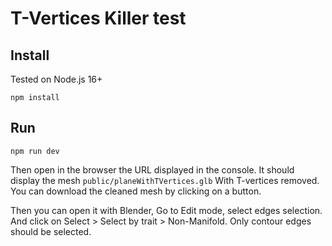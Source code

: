 # T-Vertices Killer test

## Install

Tested on Node.js 16+

```
npm install
``` 


## Run

```
npm run dev
```

Then open in the browser the URL displayed in the console.
It should display the mesh `public/planeWithTVertices.glb`
With T-vertices removed. You can download the cleaned mesh by clicking on a button.

Then you can open it with Blender, Go to Edit mode, select edges selection.
And click on Select > Select by trait > Non-Manifold.
Only contour edges should be selected.
